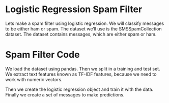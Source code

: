 # Logistic Regression Spam Filter

Lets make a spam filter using logistic regression. We will classify messages to be either ham or spam. The dataset we’ll use is the SMSSpamCollection dataset. The dataset contains messages, which are either spam or ham.

# Spam Filter Code
We load the dataset using pandas. Then we split in a training and test set. We extract text features known as TF-IDF features, because we need to work with numeric vectors.

Then we create the logistic regression object and train it with the data. Finally we create a set of messages to make predictions.


